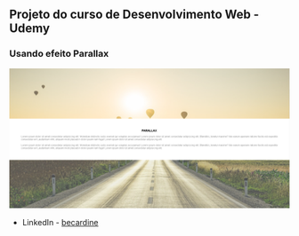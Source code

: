 ## Projeto do curso de Desenvolvimento Web - Udemy

### Usando efeito Parallax

![](/imagens/screenshot.png)

- LinkedIn - [becardine](https://www.linkedin.com/in/becardine)

